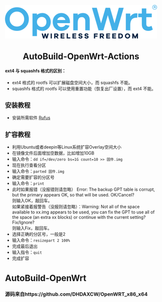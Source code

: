 <div align="center">
<img width="768" src="https://github.com/KPI0/AutoBuild-OpenWrt/blob/main/picture/OpenWrt.png"/>
<h1>AutoBuild-OpenWrt-Actions</h1>
</div>

#### ext4 与 squashfs 格式的区别：
- ext4 格式的 rootfs 可以扩展磁盘空间大小，而 squashfs 不能。
- squashfs 格式的 rootfs 可以使用重置功能（恢复出厂设置），而 ext4 不能。
## 安装教程
- 安装所需软件 [Rufus](https://rufus.ie/zh/)
## 扩容教程
- 利用Ubuntu或者deepin等Linux系统扩容Overlay空间大小
- 在镜像文件后面增加空数据，比如增加10GB
- 输入命令：```dd if=/dev/zero bs=1G count=10 >> 固件.img```
- 现在执行查看分区
- 输入命令：```parted 固件.img```
- 确定需要扩容的分区号
- 输入命令：```print```
- 此时如果报错（没报错则请忽略）
Error: The backup GPT table is corrupt, but the primary appears OK, so that will be used.
OK/Cancel?  
则输入OK，敲回车。  
如果紧接着报警告（没报则请忽略）：Warning: Not all of the space available to xx.img appears to be used, you
can fix the GPT to use all of the space (an extra xx blocks) or continue with the current setting?
Fix/Ignore?  
则输入Fix，敲回车。  
- 选择正确的分区号，一般是2
- 输入命令：```resizepart 2 100%```
- 完成最后退出
- 输入指令：```quit```
- 完成扩容

# AutoBuild-OpenWrt
### 源码来自https://github.com/DHDAXCW/OpenWRT_x86_x64
